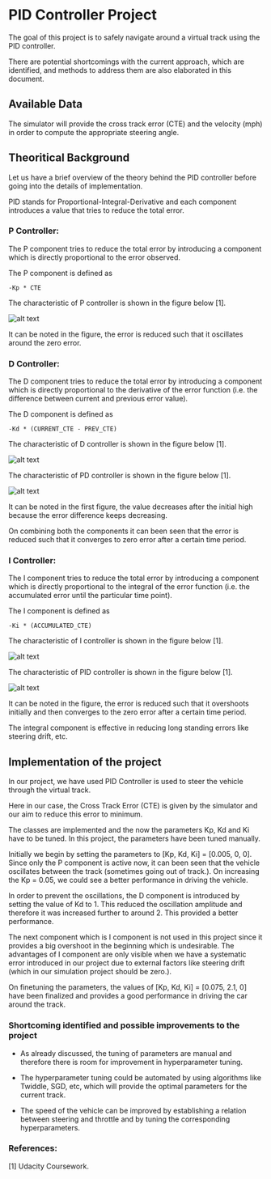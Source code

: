 # **PID Controller Project**

The goal of this project is to safely navigate around a virtual track using the PID controller.

There are potential shortcomings with the current approach, which are identified, and methods to address them are also elaborated in this document.

[//]: # (Image References)

[image1]: ./writeup_images/p_controller.png "P Controller"
[image2]: ./writeup_images/d_controller_1.png "D Controller Component"
[image3]: ./writeup_images/d_controller_2.png "PD Controller Component"
[image4]: ./writeup_images/i_controller_1.png "I Controller Component"
[image5]: ./writeup_images/i_controller_2.png "PID Controller Component"




## Available Data

The simulator will provide the cross track error (CTE) and the velocity (mph) in order to compute the appropriate steering angle.


## Theoritical Background

Let us have a brief overview of the theory behind the PID controller before going into the details of implementation.

PID stands for Proportional-Integral-Derivative and each component introduces a value that tries to reduce the total error.

### P Controller:

The P component tries to reduce the total error by introducing a component which is directly proportional to the error observed. 

The P component is defined as 

```-Kp * CTE```

The characteristic of P controller is shown in the figure below [1].

![alt text][image1]


It can be noted in the figure, the error is reduced such that it oscillates around the zero error.


### D Controller:

The D component tries to reduce the total error by introducing a component which is directly proportional to the derivative of the error function (i.e. the difference between current and previous error value). 

The D component is defined as 

```-Kd * (CURRENT_CTE - PREV_CTE)```

The characteristic of D controller is shown in the figure below [1].

![alt text][image2]


The characteristic of PD controller is shown in the figure below [1].

![alt text][image3]


It can be noted in the first figure, the value decreases after the initial high because the error difference keeps decreasing. 

On combining both the components it can been seen that the error is reduced such that it converges to zero error after a certain time period.



### I Controller:

The I component tries to reduce the total error by introducing a component which is directly proportional to the integral of the error function (i.e. the accumulated error until the particular time point). 

The I component is defined as 

```-Ki * (ACCUMULATED_CTE)```

The characteristic of I controller is shown in the figure below [1].

![alt text][image4]


The characteristic of PID controller is shown in the figure below [1].

![alt text][image5]

It can be noted in the figure, the error is reduced such that it  overshoots initially and then converges to the zero error after a certain time period.

The integral component is effective in reducing long standing errors like steering drift, etc.

## Implementation of the project

In our project, we have used PID Controller is used to steer the vehicle through the virtual track. 

Here in our case, the Cross Track Error (CTE) is given by the simulator and our aim to reduce this error to minimum. 

The classes are implemented and the now the parameters Kp, Kd and Ki have to be tuned. In this project, the parameters have been tuned manually. 

Initially we begin by setting the parameters to [Kp, Kd, Ki] = [0.005, 0, 0]. Since only the P component is active now, it can been seen that the vehicle oscillates between the track (sometimes going out of track.). On increasing the Kp = 0.05, we could see a better performance in driving the vehicle.

In order to prevent the oscillations, the D component is introduced by setting the value of Kd  to 1. This reduced the oscillation amplitude and therefore it was increased further to around 2. This provided a better performance.


The next component which is I component is not used in this project since it provides a big overshoot in the beginning which is undesirable. The advantages of I component are only visible when we have a systematic error introduced in our project due to external factors like steering drift (which in our simulation project should be zero.).


On finetuning the parameters, the values of [Kp, Kd, Ki] = [0.075, 2.1, 0] have been finalized and provides a good performance in driving the car around the track.


### Shortcoming identified and possible improvements to the project

* As already discussed, the tuning of parameters are manual and therefore there is room for improvement in hyperparameter tuning.

* The hyperparameter tuning could be automated by using algorithms like Twiddle, SGD, etc, which will provide the optimal parameters for the current track.

* The speed of the vehicle can be improved by establishing a relation between steering and throttle and by tuning the corresponding hyperparameters.


### References:

[1] Udacity Coursework.